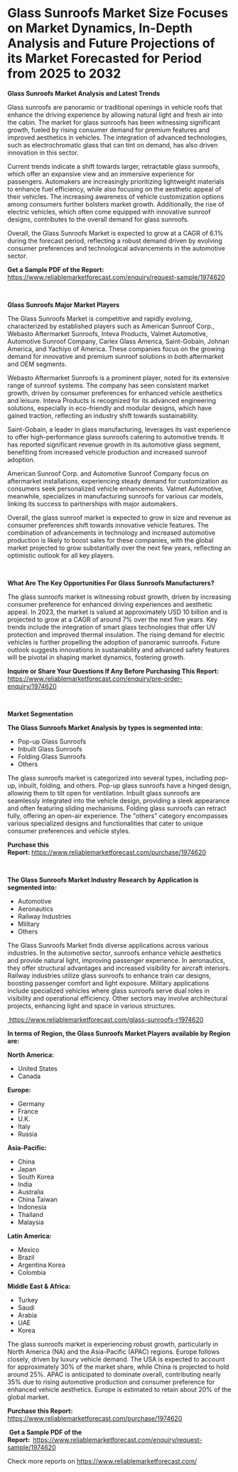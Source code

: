 <p><h1>Glass Sunroofs Market Size Focuses on Market Dynamics, In-Depth Analysis and Future Projections of its Market Forecasted for Period from 2025 to 2032</h1></p><p><strong>Glass Sunroofs Market Analysis and Latest Trends</strong></p>
<p><p>Glass sunroofs are panoramic or traditional openings in vehicle roofs that enhance the driving experience by allowing natural light and fresh air into the cabin. The market for glass sunroofs has been witnessing significant growth, fueled by rising consumer demand for premium features and improved aesthetics in vehicles. The integration of advanced technologies, such as electrochromatic glass that can tint on demand, has also driven innovation in this sector.</p><p>Current trends indicate a shift towards larger, retractable glass sunroofs, which offer an expansive view and an immersive experience for passengers. Automakers are increasingly prioritizing lightweight materials to enhance fuel efficiency, while also focusing on the aesthetic appeal of their vehicles. The increasing awareness of vehicle customization options among consumers further bolsters market growth. Additionally, the rise of electric vehicles, which often come equipped with innovative sunroof designs, contributes to the overall demand for glass sunroofs.</p><p>Overall, the Glass Sunroofs Market is expected to grow at a CAGR of 6.1% during the forecast period, reflecting a robust demand driven by evolving consumer preferences and technological advancements in the automotive sector.</p></p>
<p><strong>Get a Sample PDF of the Report:&nbsp;</strong> <a href="https://www.reliablemarketforecast.com/enquiry/request-sample/1974620?utm_campaign=2190&utm_medium=2&utm_source=Github&utm_content=ia&utm_term=06022025&utm_id=glass-sunroofs">https://www.reliablemarketforecast.com/enquiry/request-sample/1974620</a></p>
<p>&nbsp;</p>
<p><strong>Glass Sunroofs Major Market Players</strong></p>
<p><p>The Glass Sunroofs Market is competitive and rapidly evolving, characterized by established players such as American Sunroof Corp., Webasto Aftermarket Sunroofs, Inteva Products, Valmet Automotive, Automotive Sunroof Company, Carlex Glass America, Saint-Gobain, Johnan America, and Yachiyo of America. These companies focus on the growing demand for innovative and premium sunroof solutions in both aftermarket and OEM segments.</p><p>Webasto Aftermarket Sunroofs is a prominent player, noted for its extensive range of sunroof systems. The company has seen consistent market growth, driven by consumer preferences for enhanced vehicle aesthetics and leisure. Inteva Products is recognized for its advanced engineering solutions, especially in eco-friendly and modular designs, which have gained traction, reflecting an industry shift towards sustainability.</p><p>Saint-Gobain, a leader in glass manufacturing, leverages its vast experience to offer high-performance glass sunroofs catering to automotive trends. It has reported significant revenue growth in its automotive glass segment, benefiting from increased vehicle production and increased sunroof adoption.</p><p>American Sunroof Corp. and Automotive Sunroof Company focus on aftermarket installations, experiencing steady demand for customization as consumers seek personalized vehicle enhancements. Valmet Automotive, meanwhile, specializes in manufacturing sunroofs for various car models, linking its success to partnerships with major automakers.</p><p>Overall, the glass sunroof market is expected to grow in size and revenue as consumer preferences shift towards innovative vehicle features. The combination of advancements in technology and increased automotive production is likely to boost sales for these companies, with the global market projected to grow substantially over the next few years, reflecting an optimistic outlook for all key players.</p></p>
<p>&nbsp;</p>
<p><strong>What Are The Key Opportunities For Glass Sunroofs Manufacturers?</strong></p>
<p><p>The glass sunroofs market is witnessing robust growth, driven by increasing consumer preference for enhanced driving experiences and aesthetic appeal. In 2023, the market is valued at approximately USD 10 billion and is projected to grow at a CAGR of around 7% over the next five years. Key trends include the integration of smart glass technologies that offer UV protection and improved thermal insulation. The rising demand for electric vehicles is further propelling the adoption of panoramic sunroofs. Future outlook suggests innovations in sustainability and advanced safety features will be pivotal in shaping market dynamics, fostering growth.</p></p>
<p><strong>Inquire or Share Your Questions If Any Before Purchasing This Report:</strong> <a href="https://www.reliablemarketforecast.com/enquiry/pre-order-enquiry/1974620?utm_campaign=2190&utm_medium=2&utm_source=Github&utm_content=ia&utm_term=06022025&utm_id=glass-sunroofs">https://www.reliablemarketforecast.com/enquiry/pre-order-enquiry/1974620</a></p>
<p>&nbsp;</p>
<p><strong>Market Segmentation</strong></p>
<p><strong>The Glass Sunroofs Market Analysis by types is segmented into:</strong></p>
<p><ul><li>Pop-up Glass Sunroofs</li><li>Inbuilt Glass Sunroofs</li><li>Folding Glass Sunroofs</li><li>Others</li></ul></p>
<p><p>The glass sunroofs market is categorized into several types, including pop-up, inbuilt, folding, and others. Pop-up glass sunroofs have a hinged design, allowing them to tilt open for ventilation. Inbuilt glass sunroofs are seamlessly integrated into the vehicle design, providing a sleek appearance and often featuring sliding mechanisms. Folding glass sunroofs can retract fully, offering an open-air experience. The "others" category encompasses various specialized designs and functionalities that cater to unique consumer preferences and vehicle styles.</p></p>
<p><strong>Purchase this Report:&nbsp;</strong><a href="https://www.reliablemarketforecast.com/purchase/1974620?utm_campaign=2190&utm_medium=2&utm_source=Github&utm_content=ia&utm_term=06022025&utm_id=glass-sunroofs">https://www.reliablemarketforecast.com/purchase/1974620</a></p>
<p>&nbsp;</p>
<p><strong>The Glass Sunroofs Market Industry Research by Application is segmented into:</strong></p>
<p><ul><li>Automotive</li><li>Aeronautics</li><li>Railway Industries</li><li>Military</li><li>Others</li></ul></p>
<p><p>The Glass Sunroofs Market finds diverse applications across various industries. In the automotive sector, sunroofs enhance vehicle aesthetics and provide natural light, improving passenger experience. In aeronautics, they offer structural advantages and increased visibility for aircraft interiors. Railway industries utilize glass sunroofs to enhance train car designs, boosting passenger comfort and light exposure. Military applications include specialized vehicles where glass sunroofs serve dual roles in visibility and operational efficiency. Other sectors may involve architectural projects, enhancing light and space in various structures.</p></p>
<p><a href="https://www.reliablemarketforecast.com/glass-sunroofs-r1974620?utm_campaign=2190&utm_medium=2&utm_source=Github&utm_content=ia&utm_term=06022025&utm_id=glass-sunroofs">&nbsp;https://www.reliablemarketforecast.com/glass-sunroofs-r1974620</a></p>
<p><strong>In terms of Region, the Glass Sunroofs Market Players available by Region are:</strong></p>
<p>
    <p> <strong> North America: </strong>
        <ul>
            <li>United States</li>
            <li>Canada</li>
        </ul>
        </p> 
    <p> <strong> Europe: </strong>
        <ul>
            <li>Germany</li>
            <li>France</li>
            <li>U.K.</li>
            <li>Italy</li>
            <li>Russia</li>
        </ul>
        </p> 
    <p> <strong> Asia-Pacific: </strong>
        <ul>
            <li>China</li>
            <li>Japan</li>
            <li>South Korea</li>
            <li>India</li>
            <li>Australia</li>
            <li>China Taiwan</li>
            <li>Indonesia</li>
            <li>Thailand</li>
            <li>Malaysia</li>
        </ul>
        </p> 
    <p> <strong> Latin America: </strong>
        <ul>
            <li>Mexico</li>
            <li>Brazil</li>
            <li>Argentina Korea</li>
            <li>Colombia</li>
        </ul>
        </p> 
    <p> <strong> Middle East & Africa: </strong>
        <ul>
            <li>Turkey</li>
            <li>Saudi</li>
            <li>Arabia</li>
            <li>UAE</li>
            <li>Korea</li>
        </ul>
    </p>
    </p>
<p><p>The glass sunroofs market is experiencing robust growth, particularly in North America (NA) and the Asia-Pacific (APAC) regions. Europe follows closely, driven by luxury vehicle demand. The USA is expected to account for approximately 30% of the market share, while China is projected to hold around 25%. APAC is anticipated to dominate overall, contributing nearly 35% due to rising automotive production and consumer preference for enhanced vehicle aesthetics. Europe is estimated to retain about 20% of the global market.</p></p>
<p><strong>Purchase this Report: </strong><a href="https://www.reliablemarketforecast.com/purchase/1974620?utm_campaign=2190&utm_medium=2&utm_source=Github&utm_content=ia&utm_term=06022025&utm_id=glass-sunroofs">https://www.reliablemarketforecast.com/purchase/1974620</a></p>
<p>&nbsp;<strong>Get a Sample PDF of the Report:&nbsp;&nbsp;</strong><a href="https://www.reliablemarketforecast.com/enquiry/request-sample/1974620?utm_campaign=2190&utm_medium=2&utm_source=Github&utm_content=ia&utm_term=06022025&utm_id=glass-sunroofs">https://www.reliablemarketforecast.com/enquiry/request-sample/1974620</a></p>
<p><strong></strong></p>
<p>Check more reports on <a href="https://www.reliablemarketforecast.com/?utm_campaign=2190&utm_medium=2&utm_source=Github&utm_content=ia&utm_term=06022025&utm_id=glass-sunroofs">https://www.reliablemarketforecast.com/</a></p>